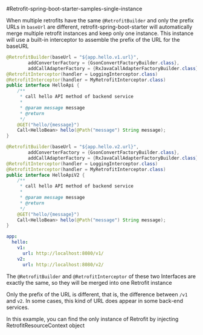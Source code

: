 #Retrofit-spring-boot-starter-samples-single-instance

When multiple retrofits have the same `@RetrofitBuilder` and only the prefix URLs in `baseUrl` are different, retrofit-spring-boot-starter will automatically merge multiple retrofit instances and keep only one instance. This instance will use a built-in interceptor to assemble the prefix of the URL for the baseURL

```java
@RetrofitBuilder(baseUrl = "${app.hello.v1.url}",
        addConverterFactory = {GsonConvertFactoryBuilder.class},
        addCallAdapterFactory = {RxJavaCallAdapterFactoryBuilder.class})
@RetrofitInterceptor(handler = LoggingInterceptor.class)
@RetrofitInterceptor(handler = MyRetrofitInterceptor.class)
public interface HelloApi {
    /**
     * call hello API method of backend service
     *
     * @param message message
     * @return
     */
    @GET("hello/{message}")
    Call<HelloBean> hello(@Path("message") String message);
}
```

```java
@RetrofitBuilder(baseUrl = "${app.hello.v2.url}",
        addConverterFactory = {GsonConvertFactoryBuilder.class},
        addCallAdapterFactory = {RxJavaCallAdapterFactoryBuilder.class})
@RetrofitInterceptor(handler = LoggingInterceptor.class)
@RetrofitInterceptor(handler = MyRetrofitInterceptor.class)
public interface HelloApiV2 {
    /**
     * call hello API method of backend service
     *
     * @param message message
     * @return
     */
    @GET("hello/{message}")
    Call<HelloBean> hello(@Path("message") String message);
}
```

```yaml
app:
  hello:
    v1:
      url: http://localhost:8080/v1/
    v2:
      url: http://localhost:8080/v2/
```

The `@RetrofitBuilder` and `@RetrofitInterceptor` of these two Interfaces are exactly the same, so they will be merged into one Retrofit instance

Only the prefix of the URL is different, that is, the difference between `/v1` and `v2`. In some cases, this kind of URL does appear in some back-end services.

In this example, you can find the only instance of Retrofit by injecting RetrofitResourceContext object

